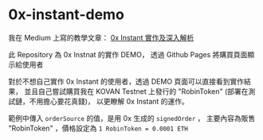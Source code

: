 # 0x-instant-demo

我在 Medium 上寫的教學文章： [0x Instant 實作及深入解析](https://medium.com/@robinpan)

此 Repository 為 0x Instnat 的實作 DEMO，
透過 Github Pages 將購買頁面顯示給使用者

對於不想自己實作 0x Instant 的使用者，透過 DEMO 頁面可以直接看到實作結果，
並且自己嘗試購買我在 KOVAN Testnet 上發行的 "RobinToken" (部署在測試鏈，不用擔心要花真錢)，
以更瞭解 0x Instant 的運作。


範例中傳入 `orderSource` 的值，是用 0x 生成的 `signedOrder` ，
主要內容為販售 "RobinToken" ，價格設定為 `1 RobinToken = 0.0001 ETH`
